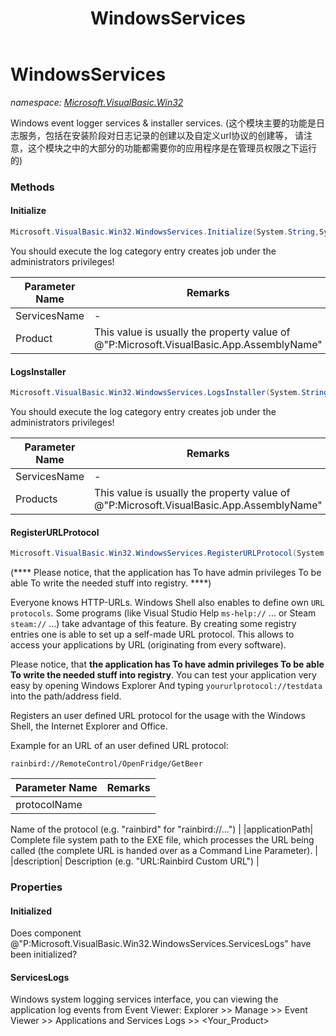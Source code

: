 ﻿---
title: WindowsServices
---

# WindowsServices
_namespace: [Microsoft.VisualBasic.Win32](N-Microsoft.VisualBasic.Win32.html)_

Windows event logger services & installer services.
 (这个模块主要的功能是日志服务，包括在安装阶段对日志记录的创建以及自定义url协议的创建等，
 请注意，这个模块之中的大部分的功能都需要你的应用程序是在管理员权限之下运行的)



### Methods

#### Initialize
```csharp
Microsoft.VisualBasic.Win32.WindowsServices.Initialize(System.String,System.String)
```
You should execute the log category entry creates job under the administrators privileges!

|Parameter Name|Remarks|
|--------------|-------|
|ServicesName|-|
|Product|This value is usually the property value of @"P:Microsoft.VisualBasic.App.AssemblyName"|


#### LogsInstaller
```csharp
Microsoft.VisualBasic.Win32.WindowsServices.LogsInstaller(System.String,System.String[])
```
You should execute the log category entry creates job under the administrators privileges!

|Parameter Name|Remarks|
|--------------|-------|
|ServicesName|-|
|Products|This value is usually the property value of @"P:Microsoft.VisualBasic.App.AssemblyName"|


#### RegisterURLProtocol
```csharp
Microsoft.VisualBasic.Win32.WindowsServices.RegisterURLProtocol(System.String,System.String,System.String)
```
(**** Please notice, that the application has To have admin privileges To be able To write the needed stuff into registry. ****)
 
 Everyone knows HTTP-URLs. Windows Shell also enables to define own ``URL protocols``. 
 Some programs (like Visual Studio Help ``ms-help://`` ... or Steam ``steam://`` ...) take advantage of this feature. 
 By creating some registry entries one is able to set up a self-made URL protocol. 
 This allows to access your applications by URL (originating from every software).
 
 Please notice, that **the application has To have admin privileges To be able To write the needed stuff into registry**. 
 You can test your application very easy by opening Windows Explorer And typing ``yoururlprotocol://testdata`` 
 into the path/address field.
 
 Registers an user defined URL protocol for the usage with the Windows Shell, the Internet Explorer and Office.
 
 Example for an URL of an user defined URL protocol:
 
 ```
 rainbird://RemoteControl/OpenFridge/GetBeer
 ```

|Parameter Name|Remarks|
|--------------|-------|
|protocolName|
 Name of the protocol (e.g. "rainbird" for "rainbird://...")
 |
|applicationPath|
 Complete file system path to the EXE file, which processes the URL being called (the complete URL is handed over as a Command Line Parameter).
 |
|description|
 Description (e.g. "URL:Rainbird Custom URL")
 |



### Properties

#### Initialized
Does component @"P:Microsoft.VisualBasic.Win32.WindowsServices.ServicesLogs" have been initialized?
#### ServicesLogs
Windows system logging services interface, you can viewing the application log events from Event Viewer:
 Explorer >> Manage >> Event Viewer >> Applications and Services Logs >> <Your_Product>
